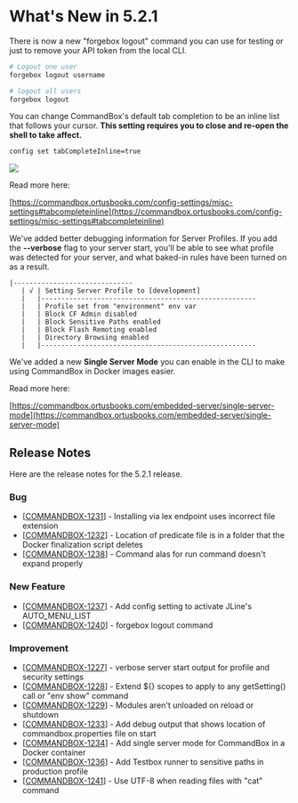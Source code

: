 # What's New in 5.2.1

There is now a new "forgebox logout" command you can use for testing or just to remove your API token from the local CLI.

```bash
# Logout one user
forgebox logout username

# logout all users
forgebox logout
```

You can change CommandBox's default tab completion to be an inline list that follows your cursor. **This setting requires you to close and re-open the shell to take affect.**

```bash
config set tabCompleteInline=true
```

![](https://www.ortussolutions.com/__media/CLIlistcomplete.png)

Read more here:&#x20;

[https://commandbox.ortusbooks.com/config-settings/misc-settings#tabcompleteinline](https://commandbox.ortusbooks.com/config-settings/misc-settings#tabcompleteinline)

We've added better debugging information for Server Profiles.  If you add the **--verbose** flag to your server start, you'll be able to see what profile was detected for your server, and what baked-in rules have been turned on as a result.

```
|------------------------------
   | √ | Setting Server Profile to [development]
   |   |------------------------------------------------------
   |   | Profile set from "environment" env var
   |   | Block CF Admin disabled
   |   | Block Sensitive Paths enabled
   |   | Block Flash Remoting enabled
   |   | Directory Browsing enabled
   |   |------------------------------------------------------
```

We've added a new **Single Server Mode** you can enable in the CLI to make using CommandBox in Docker images easier.

Read more here:

[https://commandbox.ortusbooks.com/embedded-server/single-server-mode](https://commandbox.ortusbooks.com/embedded-server/single-server-mode)

## Release Notes

Here are the release notes for the 5.2.1 release.

### Bug

* \[[COMMANDBOX-1231](https://ortussolutions.atlassian.net/browse/COMMANDBOX-1231)] - Installing via lex endpoint uses incorrect file extension
* \[[COMMANDBOX-1232](https://ortussolutions.atlassian.net/browse/COMMANDBOX-1232)] - Location of predicate file is in a folder that the Docker finalization script deletes
* \[[COMMANDBOX-1238](https://ortussolutions.atlassian.net/browse/COMMANDBOX-1238)] - Command alas for run command doesn't expand properly

### New Feature

* \[[COMMANDBOX-1237](https://ortussolutions.atlassian.net/browse/COMMANDBOX-1237)] - Add config setting to activate JLine's AUTO\_MENU\_LIST
* \[[COMMANDBOX-1240](https://ortussolutions.atlassian.net/browse/COMMANDBOX-1240)] - forgebox logout command

### Improvement

* \[[COMMANDBOX-1227](https://ortussolutions.atlassian.net/browse/COMMANDBOX-1227)] - verbose server start output for profile and security settings
* \[[COMMANDBOX-1228](https://ortussolutions.atlassian.net/browse/COMMANDBOX-1228)] - Extend ${} scopes to apply to any getSetting() call or "env show" command
* \[[COMMANDBOX-1229](https://ortussolutions.atlassian.net/browse/COMMANDBOX-1229)] - Modules aren't unloaded on reload or shutdown
* \[[COMMANDBOX-1233](https://ortussolutions.atlassian.net/browse/COMMANDBOX-1233)] - Add debug output that shows location of commandbox.properties file on start
* \[[COMMANDBOX-1234](https://ortussolutions.atlassian.net/browse/COMMANDBOX-1234)] - Add single server mode for CommandBox in a Docker container
* \[[COMMANDBOX-1236](https://ortussolutions.atlassian.net/browse/COMMANDBOX-1236)] - Add Testbox runner to sensitive paths in production profile
* \[[COMMANDBOX-1241](https://ortussolutions.atlassian.net/browse/COMMANDBOX-1241)] - Use UTF-8 when reading files with "cat" command
